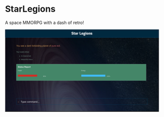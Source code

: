 # StarLegions

A space MMORPG with a dash of retro!

![interface](./client/src/images/screenie.png)
